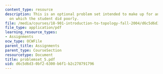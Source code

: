 ```yaml
---
content_type: resource
description: This is an optional problem set intended to make up for any assignment
  on which the student did poorly.
file: /media/courses/18-901-introduction-to-topology-fall-2004/d6c5d6d30bf26300b6f1b2c278791796_problemset_5.pdf
file_type: application/pdf
learning_resource_types:
- Assignments
ocw_type: OCWFile
parent_title: Assignments
parent_type: CourseSection
resourcetype: Document
title: problemset_5.pdf
uid: d6c5d6d3-0bf2-6300-b6f1-b2c278791796
---
```

